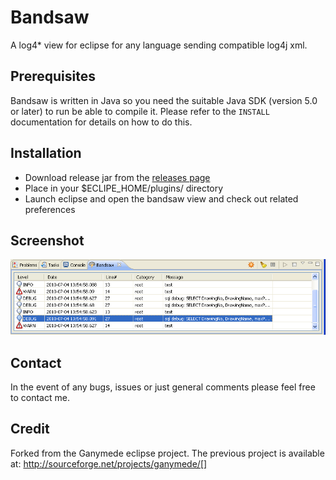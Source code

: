 # Bandsaw

A log4* view for eclipse for any language sending compatible log4j xml.

## Prerequisites

Bandsaw is written in Java so you need the suitable Java SDK (version 5.0 or
later) to run be able to compile it. Please refer to the `INSTALL`
documentation for details on how to do this.

## Installation

- Download release jar from the [releases page](http://github.com/gaving/tlaloc/downloads)
- Place in your $ECLIPE_HOME/plugins/ directory
- Launch eclipse and open the bandsaw view and check out related preferences

## Screenshot

![windows](http://github.com/gaving/bandsaw/raw/master/site/1.png)

## Contact

In the event of any bugs, issues or just general comments please feel free to
contact me.

## Credit

Forked from the Ganymede eclipse project. The previous project is available at:
http://sourceforge.net/projects/ganymede/[]

